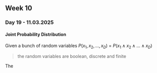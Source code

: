 ## Week 10

### Day 19 - 11.03.2025

#### Joint Probability Distribution
Given a bunch of random variables $P(x_1,x_2,...,x_D)$ = $P(x_1 \wedge x_2 \wedge ... \wedge x_D)$
> the random variables are boolean, discrete and finite

The